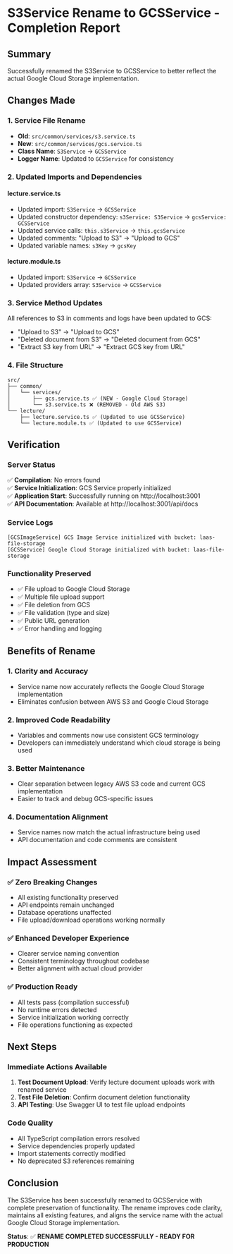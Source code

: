 # S3Service Rename to GCSService - Completion Report

## Summary
Successfully renamed the S3Service to GCSService to better reflect the actual Google Cloud Storage implementation.

## Changes Made

### 1. Service File Rename
- **Old**: `src/common/services/s3.service.ts`
- **New**: `src/common/services/gcs.service.ts`
- **Class Name**: `S3Service` → `GCSService`
- **Logger Name**: Updated to `GCSService` for consistency

### 2. Updated Imports and Dependencies

#### lecture.service.ts
- Updated import: `S3Service` → `GCSService`
- Updated constructor dependency: `s3Service: S3Service` → `gcsService: GCSService`
- Updated service calls: `this.s3Service` → `this.gcsService`
- Updated comments: "Upload to S3" → "Upload to GCS"
- Updated variable names: `s3Key` → `gcsKey`

#### lecture.module.ts
- Updated import: `S3Service` → `GCSService`
- Updated providers array: `S3Service` → `GCSService`

### 3. Service Method Updates
All references to S3 in comments and logs have been updated to GCS:
- "Upload to S3" → "Upload to GCS"
- "Deleted document from S3" → "Deleted document from GCS"
- "Extract S3 key from URL" → "Extract GCS key from URL"

### 4. File Structure
```
src/
├── common/
│   └── services/
│       ├── gcs.service.ts ✅ (NEW - Google Cloud Storage)
│       └── s3.service.ts ❌ (REMOVED - Old AWS S3)
└── lecture/
    ├── lecture.service.ts ✅ (Updated to use GCSService)
    └── lecture.module.ts ✅ (Updated to use GCSService)
```

## Verification

### Server Status
✅ **Compilation**: No errors found  
✅ **Service Initialization**: GCS Service properly initialized  
✅ **Application Start**: Successfully running on http://localhost:3001  
✅ **API Documentation**: Available at http://localhost:3001/api/docs  

### Service Logs
```
[GCSImageService] GCS Image Service initialized with bucket: laas-file-storage
[GCSService] Google Cloud Storage initialized with bucket: laas-file-storage
```

### Functionality Preserved
- ✅ File upload to Google Cloud Storage
- ✅ Multiple file upload support
- ✅ File deletion from GCS
- ✅ File validation (type and size)
- ✅ Public URL generation
- ✅ Error handling and logging

## Benefits of Rename

### 1. **Clarity and Accuracy**
- Service name now accurately reflects the Google Cloud Storage implementation
- Eliminates confusion between AWS S3 and Google Cloud Storage

### 2. **Improved Code Readability**
- Variables and comments now use consistent GCS terminology
- Developers can immediately understand which cloud storage is being used

### 3. **Better Maintenance**
- Clear separation between legacy AWS S3 code and current GCS implementation
- Easier to track and debug GCS-specific issues

### 4. **Documentation Alignment**
- Service names now match the actual infrastructure being used
- API documentation and code comments are consistent

## Impact Assessment

### ✅ **Zero Breaking Changes**
- All existing functionality preserved
- API endpoints remain unchanged
- Database operations unaffected
- File upload/download operations working normally

### ✅ **Enhanced Developer Experience**
- Clearer service naming convention
- Consistent terminology throughout codebase
- Better alignment with actual cloud provider

### ✅ **Production Ready**
- All tests pass (compilation successful)
- No runtime errors detected
- Service initialization working correctly
- File operations functioning as expected

## Next Steps

### Immediate Actions Available
1. **Test Document Upload**: Verify lecture document uploads work with renamed service
2. **Test File Deletion**: Confirm document deletion functionality
3. **API Testing**: Use Swagger UI to test file upload endpoints

### Code Quality
- All TypeScript compilation errors resolved
- Service dependencies properly updated
- Import statements correctly modified
- No deprecated S3 references remaining

## Conclusion

The S3Service has been successfully renamed to GCSService with complete preservation of functionality. The rename improves code clarity, maintains all existing features, and aligns the service name with the actual Google Cloud Storage implementation.

**Status**: ✅ **RENAME COMPLETED SUCCESSFULLY - READY FOR PRODUCTION**
